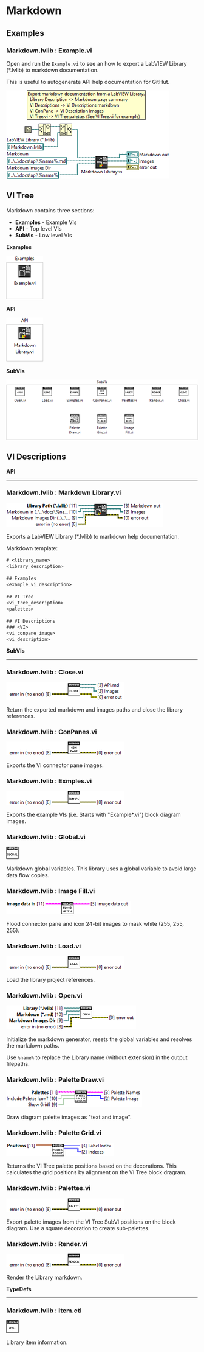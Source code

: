 # Markdown


## Examples

### Markdown.lvlib : Example.vi

Open and run the `Example.vi` to see an how to export a LabVIEW Library (*.lvlib) to markdown documentation.

This is useful to autogenerate API help documentation for GitHut.

![%demo_name%](markdown/Example_Markdown.lvlib_Example.vi.png)



## VI Tree

Markdown contains three sections:
- <b>Examples</b> - Example VIs
- <b>API</b> - Top level VIs
- <b>SubVIs</b> - Low level VIs

**Examples**

![Examples](markdown/Palette_Examples.png)

**API**

![API](markdown/Palette_API.png)

**SubVIs**

![SubVIs](markdown/Palette_SubVIs.png)



## VI Descriptions

**API**

---

### Markdown.lvlib : Markdown Library.vi

![Markdown.lvlib : Markdown Library.vi](markdown/Markdown.lvlib_Markdown_Library.vi.png)

Exports a LabVIEW Library (*.lvlib) to markdown help documentation.

Markdown template:

```
# <library_name>
<library_description>

## Examples
<example_vi_description>

## VI Tree
<vi_tree_description>
<palettes>

## VI Descriptions
### <VI>
<vi_conpane_image>
<vi_description>
```

**SubVIs**

---

### Markdown.lvlib : Close.vi

![Markdown.lvlib : Close.vi](markdown/Markdown.lvlib_Close.vi.png)

Return the exported markdown and images paths and close the library references.

### Markdown.lvlib : ConPanes.vi

![Markdown.lvlib : ConPanes.vi](markdown/Markdown.lvlib_ConPanes.vi.png)

Exports the VI connector pane images.

### Markdown.lvlib : Exmples.vi

![Markdown.lvlib : Exmples.vi](markdown/Markdown.lvlib_Exmples.vi.png)

Exports the example VIs (i.e. Starts with "Example*.vi") block diagram images.

### Markdown.lvlib : Global.vi

![Markdown.lvlib : Global.vi](markdown/Markdown.lvlib_Global.vi.png)

Markdown global variables. This library uses a global variable to avoid large data flow copies.

### Markdown.lvlib : Image Fill.vi

![Markdown.lvlib : Image Fill.vi](markdown/Markdown.lvlib_Image_Fill.vi.png)

Flood connector pane and icon 24-bit images to mask white (255, 255, 255).

### Markdown.lvlib : Load.vi

![Markdown.lvlib : Load.vi](markdown/Markdown.lvlib_Load.vi.png)

Load the library project references.

### Markdown.lvlib : Open.vi

![Markdown.lvlib : Open.vi](markdown/Markdown.lvlib_Open.vi.png)

Initialize the markdown generator, resets the global variables and resolves the markdown paths.

Use `%name%` to replace the Library name (without extension) in the output filepaths.

### Markdown.lvlib : Palette Draw.vi

![Markdown.lvlib : Palette Draw.vi](markdown/Markdown.lvlib_Palette_Draw.vi.png)

Draw diagram palette images as "text and image".

### Markdown.lvlib : Palette Grid.vi

![Markdown.lvlib : Palette Grid.vi](markdown/Markdown.lvlib_Palette_Grid.vi.png)

Returns the VI Tree palette positions based on the decorations. This calculates the grid positions by alignment on the VI Tree block dragram.

### Markdown.lvlib : Palettes.vi

![Markdown.lvlib : Palettes.vi](markdown/Markdown.lvlib_Palettes.vi.png)

Export palette images from the VI Tree SubVI positions on the block diagram. Use a square decoration to create sub-palettes.

### Markdown.lvlib : Render.vi

![Markdown.lvlib : Render.vi](markdown/Markdown.lvlib_Render.vi.png)

Render the Library markdown.

**TypeDefs**

---

### Markdown.lvlib : Item.ctl

![Markdown.lvlib : Item.ctl](markdown/Markdown.lvlib_Item.ctl.png)

Library item information.


